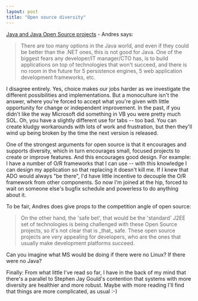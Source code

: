 ```yaml
---
layout: post
title: "Open source diversity"
---
```




<a href="http://radio.weblogs.com/0105897/2002/10/27.html#a32">Java and Java Open Source projects</a> - Andres says:

<blockquote>There are too many options in the Java world, and even if they could be better than the .NET ones, this is not good for Java. One of the biggest fears any developer/IT manager/CTO has, is to build applications on top of technologies that won't succeed, and there is no room in the future for 5 persistence engines, 5 web application development frameworks, etc.</blockquote>

<p>I disagree entirely. Yes, choice makes our jobs harder as we investigate the different possibilities and implementations. But a monoculture isn't the answer, where you're forced to accept what you're given with little opportunity for change or independent improvement. In the past, if you didn't like the way Microsoft did something in VB you were pretty much SOL. Oh, you have a slightly different use for tabs -- too bad. You can create kludgy workarounds with lots of work and frustration, but then they'll wind up being broken by the time the next version is released.</p>

<p>One of the strongest arguments for open source is that it encourages and supports diversity, which in turn encourages small, focused projects to create or improve features. And this encourages good design. For example: I have a number of O/R frameworks that I can use -- with this knowledge I can design my application so that replacing it doesn't kill me. If I knew that ADO would always "be there", I'd have little incentive to decouple the O/R framework from other components. So now I'm joined at the hip, forced to wait on someone else's bugfix schedule and powerless to do anything about it.</p>

<p>To be fair, Andres does give props to the competition angle of open source:</p>

<blockquote>On the other hand, the 'safe bet', that would be the 'standard' J2EE set of technologies is being challenged with these Open Source projects, so it's not clear that is _that_ safe. These open source projects are very appealing for developers, who are the ones that usually make development platforms succeed.</blockquote>

<p>Can you imagine what MS would be doing if there were no Linux? If there were no Java?</p>

<p>Finally: From what little I've read so far, I have in the back of my mind that there's a parallel to Stephen Jay Gould's contention that systems with more diversity are healthier and more robust. Maybe with more reading I'll find that things are more complicated, as usual :-)</p>


